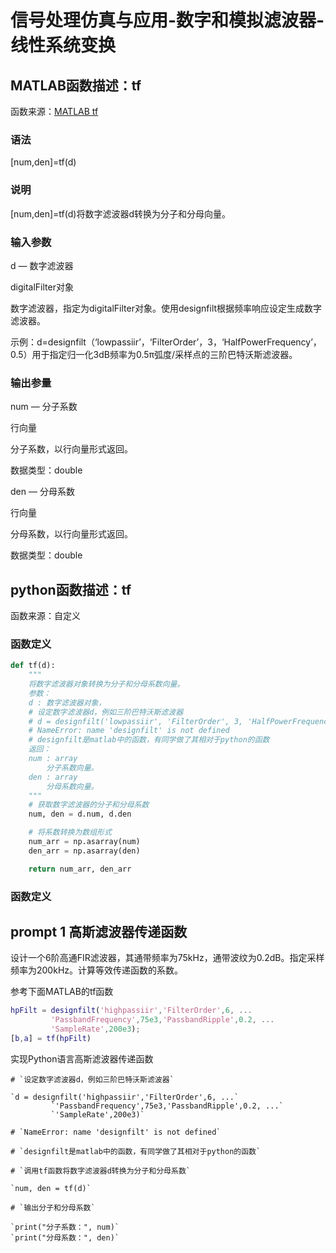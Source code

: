 

# 信号处理仿真与应用-数字和模拟滤波器-线性系统变换

## MATLAB函数描述：tf

函数来源：[MATLAB tf](https://ww2.mathworks.cn/help/signal/ref/tf.html)

### 语法

[num,den]=tf(d)

### 说明

[num,den]=tf(d)将数字滤波器d转换为分子和分母向量。

### 输入参数

d — 数字滤波器

digitalFilter对象

数字滤波器，指定为digitalFilter对象。使用designfilt根据频率响应设定生成数字滤波器。

示例：d=designfilt（‘lowpassiir’，‘FilterOrder’，3，‘HalfPowerFrequency’，0.5）用于指定归一化3dB频率为0.5π弧度/采样点的三阶巴特沃斯滤波器。

### 输出参量

num — 分子系数

行向量

分子系数，以行向量形式返回。

数据类型：double

den — 分母系数

行向量

分母系数，以行向量形式返回。

数据类型：double

## python函数描述：tf

函数来源：自定义

### 函数定义

```python
def tf(d):
    """
    将数字滤波器对象转换为分子和分母系数向量。
    参数：
    d : 数字滤波器对象，
    # 设定数字滤波器d，例如三阶巴特沃斯滤波器
	# d = designfilt('lowpassiir', 'FilterOrder', 3, 'HalfPowerFrequency', 0.5)
	# NameError: name 'designfilt' is not defined
	# designfilt是matlab中的函数，有同学做了其相对于python的函数
    返回：
    num : array
        分子系数向量。
    den : array
        分母系数向量。
    """
    # 获取数字滤波器的分子和分母系数
    num, den = d.num, d.den

    # 将系数转换为数组形式
    num_arr = np.asarray(num)
    den_arr = np.asarray(den)

    return num_arr, den_arr
```

### 函数定义

## prompt 1 高斯滤波器传递函数

设计一个6阶高通FIR滤波器，其通带频率为75kHz，通带波纹为0.2dB。指定采样频率为200kHz。计算等效传递函数的系数。

参考下面MATLAB的tf函数

```matlab
hpFilt = designfilt('highpassiir','FilterOrder',6, ...
         'PassbandFrequency',75e3,'PassbandRipple',0.2, ...
         'SampleRate',200e3);
[b,a] = tf(hpFilt)
```

实现Python语言高斯滤波器传递函数

```
# `设定数字滤波器d，例如三阶巴特沃斯滤波器`

`d = designfilt('highpassiir','FilterOrder',6, ...`
         `'PassbandFrequency',75e3,'PassbandRipple',0.2, ...`
         `'SampleRate',200e3)`

# `NameError: name 'designfilt' is not defined`

# `designfilt是matlab中的函数，有同学做了其相对于python的函数`

# `调用tf函数将数字滤波器d转换为分子和分母系数`

`num, den = tf(d)`

# `输出分子和分母系数`

`print("分子系数：", num)`
`print("分母系数：", den)`
```





